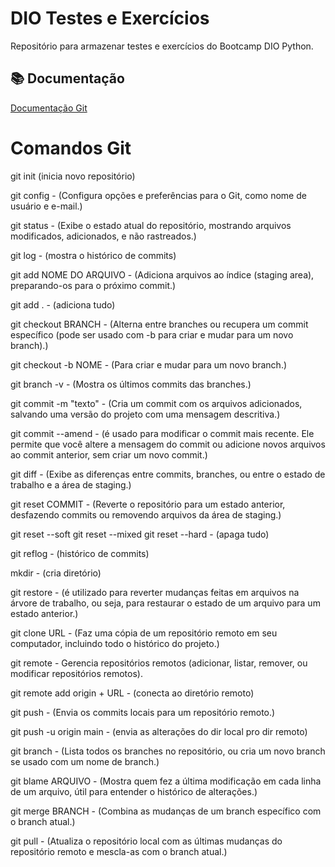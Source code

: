 # DIO Testes e Exercícios

Repositório para armazenar testes e exercícios do Bootcamp DIO Python.

## :books: Documentação
[Documentação Git](https://git-scm.com/docs)

# Comandos Git
git init (inicia novo repositório)

git config - (Configura opções e preferências para o Git, como nome de usuário e e-mail.)

git status - (Exibe o estado atual do repositório, mostrando arquivos modificados, adicionados, e não rastreados.)

git log - (mostra o histórico de commits)

git add NOME DO ARQUIVO - (Adiciona arquivos ao índice (staging area), preparando-os para o próximo commit.)

git add . - (adiciona tudo)

git checkout BRANCH - (Alterna entre branches ou recupera um commit específico (pode ser usado com -b para criar e mudar para um novo branch).)

git checkout -b NOME - (Para criar e mudar para um novo branch.)

git branch -v - (Mostra os últimos commits das branches.)

git commit -m "texto" - (Cria um commit com os arquivos adicionados, salvando uma versão do projeto com uma mensagem descritiva.)

git commit --amend - (é usado para modificar o commit mais recente. Ele permite que você altere a mensagem do commit ou adicione novos arquivos ao commit anterior, sem criar um novo commit.)

git diff - (Exibe as diferenças entre commits, branches, ou entre o estado de trabalho e a área de staging.)

git reset COMMIT - (Reverte o repositório para um estado anterior, desfazendo commits ou removendo arquivos da área de staging.)

git reset --soft
git reset --mixed
git reset --hard - (apaga tudo)

git reflog - (histórico de commits)

mkdir - (cria diretório)

git restore - (é utilizado para reverter mudanças feitas em arquivos na árvore de trabalho, ou seja, para restaurar o estado de um arquivo para um estado anterior.)

git clone URL - (Faz uma cópia de um repositório remoto em seu computador, incluindo todo o histórico do projeto.)

git remote - Gerencia repositórios remotos (adicionar, listar, remover, ou modificar repositórios remotos).

git remote add origin + URL - (conecta ao diretório remoto)

git push - (Envia os commits locais para um repositório remoto.)

git push -u origin main - (envia as alterações do dir local pro dir remoto)

git branch - (Lista todos os branches no repositório, ou cria um novo branch se usado com um nome de branch.)

git blame ARQUIVO - (Mostra quem fez a última modificação em cada linha de um arquivo, útil para entender o histórico de alterações.)

git merge BRANCH - (Combina as mudanças de um branch específico com o branch atual.)

git pull - (Atualiza o repositório local com as últimas mudanças do repositório remoto e mescla-as com o branch atual.)

